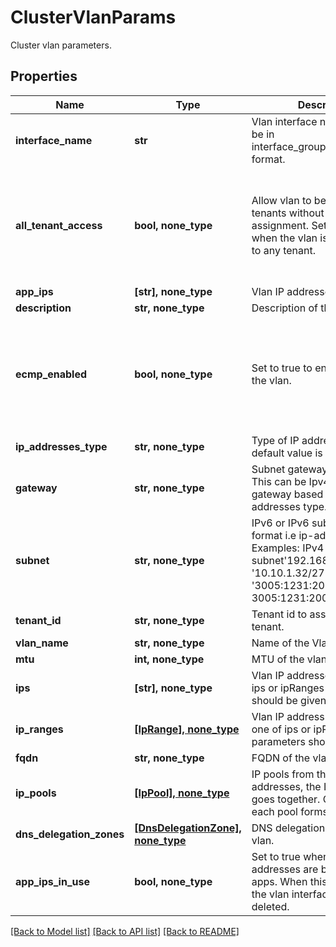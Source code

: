 # ClusterVlanParams

Cluster vlan parameters.

## Properties
Name | Type | Description | Notes
------------ | ------------- | ------------- | -------------
**interface_name** | **str** | Vlan interface name, it should be in interface_group_name.vlan_id format. | 
**all_tenant_access** | **bool, none_type** | Allow vlan to be used by all tenants without explicit assignment. Set to true only when the vlan is not assigned to any tenant. | [optional]  if omitted the server will use the default value of False
**app_ips** | **[str], none_type** | Vlan IP addresses for apps. | [optional] 
**description** | **str, none_type** | Description of the vlan. | [optional] 
**ecmp_enabled** | **bool, none_type** | Set to true to enable ECMP in the vlan. | [optional]  if omitted the server will use the default value of False
**ip_addresses_type** | **str, none_type** | Type of IP addresses. The default value is Ipv4. | [optional] 
**gateway** | **str, none_type** | Subnet gateway of the vlan. This can be Ipv4 or Ipv6 gateway based on the IP addresses type. | [optional] 
**subnet** | **str, none_type** | IPv6 or IPv6 subnet in CIDR format i.e ip-address/prefix. Examples: IPv4 subnet&#39;192.168.0.101/24&#39;, &#39;10.10.1.32/27&#39;. IPv6 subnet &#39;3005:1231:2006:0025::0/96&#39;, 3005:1231:2006:0025::0/128 | [optional] 
**tenant_id** | **str, none_type** | Tenant id to assign vlan to a tenant. | [optional] 
**vlan_name** | **str, none_type** | Name of the Vlan. | [optional] 
**mtu** | **int, none_type** | MTU of the vlan. | [optional] 
**ips** | **[str], none_type** | Vlan IP addresses, only one of ips or ipRanges parameters should be given. | [optional] 
**ip_ranges** | [**[IpRange], none_type**](IpRange.md) | Vlan IP address ranges, only one of ips or ipRanges parameters should be given. | [optional] 
**fqdn** | **str, none_type** | FQDN of the vlan. | [optional] 
**ip_pools** | [**[IpPool], none_type**](IpPool.md) | IP pools from the vlan ip addresses, the IPs in a pool goes together. One IP from each pool forms a VIP group. | [optional] 
**dns_delegation_zones** | [**[DnsDelegationZone], none_type**](DnsDelegationZone.md) | DNS delegation zones of the vlan. | [optional] 
**app_ips_in_use** | **bool, none_type** | Set to true when vlan app IP addresses are being used by apps. When this is set to true, the vlan interface can&#39;t be deleted. | [optional] 

[[Back to Model list]](../README.md#documentation-for-models) [[Back to API list]](../README.md#documentation-for-api-endpoints) [[Back to README]](../README.md)


